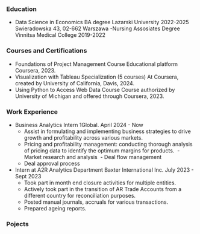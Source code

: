 ### Education
- Data Science in Economics BA degree
  Lazarski University 2022-2025
  Swieradowska 43, 02-662 Warszawa
-Nursing Assosiates Degree
 Vinnitsa Medical College 2019-2022
### Courses and Certifications
- Foundations of Project Management Course
  Educational platform Coursera, 2023.
- Visualization with Tableau Specialization (5 courses)
  At Coursera, created by University of California, Davis, 2024.
- Using Python to Access Web Data Course
  Course authorized by University of Michigan and offered through Coursera, 2023.
### Work Experience 
- Business Analytics Intern
  1Global. April 2024 - Now
    - Assist in formulating and implementing business strategies to drive growth and profitability across various markets.
    - Pricing and profitability management: conducting thorough analysis of pricing data to identify the optimum margins for products.
﻿    ﻿- Market research and analysis
﻿﻿    - Deal flow management
    - Deal approval process 
- Intern at A2R Analytics Department
  Baxter International Inc. July 2023 - Sept 2023
    - Took part in month end closure activities for multiple entities.
    - Actively took part in the transition of AR Trade Accounts from a different country for reconciliation purposes.
    - Posted manual journals, accruals for various transactions.
    - Prepared ageing reports.
### Pojects

